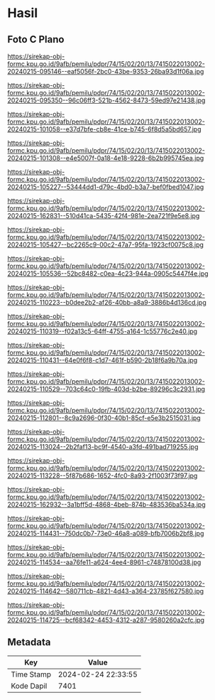 # Hasil

## Foto C Plano

https://sirekap-obj-formc.kpu.go.id/9afb/pemilu/pdpr/74/15/02/20/13/7415022013002-20240215-095146--eaf5056f-2bc0-43be-9353-26ba93d1f06a.jpg

https://sirekap-obj-formc.kpu.go.id/9afb/pemilu/pdpr/74/15/02/20/13/7415022013002-20240215-095350--96c06ff3-521b-4562-8473-59ed97e21438.jpg

https://sirekap-obj-formc.kpu.go.id/9afb/pemilu/pdpr/74/15/02/20/13/7415022013002-20240215-101058--e37d7bfe-cb8e-41ce-b745-6f8d5a5bd657.jpg

https://sirekap-obj-formc.kpu.go.id/9afb/pemilu/pdpr/74/15/02/20/13/7415022013002-20240215-101308--e4e5007f-0a18-4e18-9228-6b2b995745ea.jpg

https://sirekap-obj-formc.kpu.go.id/9afb/pemilu/pdpr/74/15/02/20/13/7415022013002-20240215-105227--53444dd1-d79c-4bd0-b3a7-bef0fbed1047.jpg

https://sirekap-obj-formc.kpu.go.id/9afb/pemilu/pdpr/74/15/02/20/13/7415022013002-20240215-162831--510d41ca-5435-42f4-981e-2ea721f9e5e8.jpg

https://sirekap-obj-formc.kpu.go.id/9afb/pemilu/pdpr/74/15/02/20/13/7415022013002-20240215-105427--bc2265c9-00c2-47a7-95fa-1923cf0075c8.jpg

https://sirekap-obj-formc.kpu.go.id/9afb/pemilu/pdpr/74/15/02/20/13/7415022013002-20240215-105536--52bc8482-c0ea-4c23-944a-0905c5447f4e.jpg

https://sirekap-obj-formc.kpu.go.id/9afb/pemilu/pdpr/74/15/02/20/13/7415022013002-20240215-110223--b0dee2b2-af26-40bb-a8a9-3886b4d136cd.jpg

https://sirekap-obj-formc.kpu.go.id/9afb/pemilu/pdpr/74/15/02/20/13/7415022013002-20240215-110319--f02a13c5-64ff-4755-a164-1c55776c2e40.jpg

https://sirekap-obj-formc.kpu.go.id/9afb/pemilu/pdpr/74/15/02/20/13/7415022013002-20240215-110431--64e0f6f8-c1d7-461f-b590-2b18f6a9b70a.jpg

https://sirekap-obj-formc.kpu.go.id/9afb/pemilu/pdpr/74/15/02/20/13/7415022013002-20240215-110529--703c64c0-19fb-403d-b2be-89296c3c2931.jpg

https://sirekap-obj-formc.kpu.go.id/9afb/pemilu/pdpr/74/15/02/20/13/7415022013002-20240215-112801--8c9a2696-0f30-40b1-85cf-e5e3b2515031.jpg

https://sirekap-obj-formc.kpu.go.id/9afb/pemilu/pdpr/74/15/02/20/13/7415022013002-20240215-113024--2b2faf13-bc9f-4540-a3fd-491bad719255.jpg

https://sirekap-obj-formc.kpu.go.id/9afb/pemilu/pdpr/74/15/02/20/13/7415022013002-20240215-113228--5f87b686-1652-4fc0-8a93-2f1003f73f97.jpg

https://sirekap-obj-formc.kpu.go.id/9afb/pemilu/pdpr/74/15/02/20/13/7415022013002-20240215-162932--3a1bff5d-4868-4beb-874b-483536ba534a.jpg

https://sirekap-obj-formc.kpu.go.id/9afb/pemilu/pdpr/74/15/02/20/13/7415022013002-20240215-114431--750dc0b7-73e0-46a8-a089-bfb7006b2bf8.jpg

https://sirekap-obj-formc.kpu.go.id/9afb/pemilu/pdpr/74/15/02/20/13/7415022013002-20240215-114534--aa76fe11-a624-4ee4-8961-c74878100d38.jpg

https://sirekap-obj-formc.kpu.go.id/9afb/pemilu/pdpr/74/15/02/20/13/7415022013002-20240215-114642--580711cb-4821-4d43-a364-23785f627580.jpg

https://sirekap-obj-formc.kpu.go.id/9afb/pemilu/pdpr/74/15/02/20/13/7415022013002-20240215-114725--bcf68342-4453-4312-a287-9580260a2cfc.jpg


## Metadata

| Key        | Value               |
| ---------- | ------------------- |
| Time Stamp | 2024-02-24 22:33:55 |
| Kode Dapil | 7401                |



